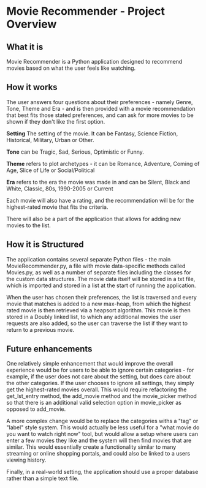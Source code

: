 # Movie Recommender - Project Overview

## What it is
Movie Recommender is a Python application designed to recommend movies based on what the user feels like watching.

## How it works

The user answers four questions about their preferences - namely Genre, Tone, Theme and Era - and is then provided with a movie recommendation that best fits those stated preferences, and can ask for more movies to be shown if they don't like the first option.

**Setting** The setting of the movie. It can be Fantasy, Science Fiction, Historical, Military, Urban or Other.

**Tone** can be Tragic, Sad, Serious, Optimistic or Funny.

**Theme** refers to plot archetypes - it can be Romance, Adventure, Coming of Age, Slice of Life or Social/Political

**Era** refers to the era the movie was made in and can be Silent, Black and White, Classic, 80s, 1990-2005 or Current

Each movie will also have a rating, and the recommendation will be for the highest-rated movie that fits the criteria.

There will also be a part of the application that allows for adding new movies to the list.

## How it is Structured

The application contains several separate Python files - the main MovieRecommender.py, a file with movie data-specific methods called Movies.py, as well as a number of separate files including the classes for the custom data structures. The movie data itself will be stored in a txt file, which is imported and stored in a list at the start of running the application.

When the user has chosen their preferences, the list is traversed and every movie that matches is added to a new max-heap, from which the highest rated movie is then retrieved via a heapsort algorithm. This movie is then stored in a Doubly linked list, to which any additional movies the user requests are also added, so the user can traverse the list if they want to return to a previous movie.

## Future enhancements

One relatively simple enhancement that would improve the overall experience would be for users to be able to ignore certain categories - for example, if the user does not care about the setting, but does care about the other categories. If the user chooses to ignore all settings, they simply get the highest-rated movies overall. This would require refactoring the get_lst_entry method, the add_movie method and the movie_picker method so that there is an additional valid selection option in movie_picker as opposed to add_movie.

A more complex change would be to replace the categories withs a "tag" or "label" style system. This would actually be less useful for a "what movie do you want to watch right now" tool, but would allow a setup where users can enter a few movies they like and the system will then find movies that are similar. This would essentially create a functionality similar to many streaming or online shopping portals, and could also be linked to a users viewing history.

Finally, in a real-world setting, the application should use a proper database rather than a simple text file.